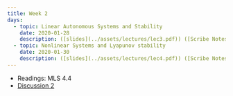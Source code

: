 ```yaml
---
title: Week 2
days:
  - topic: Linear Autonomous Systems and Stability
    date: 2020-01-28
    description: ([slides](../assets/lectures/lec3.pdf)) ([Scribe Notes](../assets/scribes/ee106b_lecture3.pdf))
  - topic: Nonlinear Systems and Lyapunov stability
    date: 2020-01-30
    description: ([slides](../assets/lectures/lec4.pdf)) ([Scribe Notes](../assets/scribes/ee106b_lecture4.pdf))
---
```


- Readings: MLS 4.4
- [Discussion 2](../assets/discussions/106B_Dis_2_Worksheet.pdf)